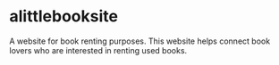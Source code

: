 # alittlebooksite
A website for book renting purposes. This website helps connect book lovers who are interested in renting used books.
